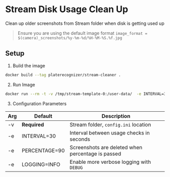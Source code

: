 # Stream Disk Usage Clean Up
Clean up older screenshots from Stream folder when disk is getting used up
> Ensure you are using the default image format `image_format = $(camera)_screenshots/%y-%m-%d/%H-%M-%S.%f.jpg`

## Setup

1. Build the image
```bash
docker build --tag platerecognizer/stream-cleaner .
```

2. Run Image 
```bash
docker run --rm -t -v /tmp/stream-template-0:/user-data/  -e INTERVAL=3 -e PERCENTAGE=90 -e LOGGING=DEBUG platerecognizer/stream-cleaner

```

3. Configuration Parameters

| Arg | Default | Description |
| --- | ----------- | --------- |
| -v | **Required** | Stream folder, `config.ini` location |
| -e | INTERVAL=30 | Interval between usage checks in seconds |
| -e | PERCENTAGE=90 | Screenshots are deleted when percentage is passed |
| -e | LOGGING=INFO | Enable more verbose logging with `DEBUG` |


